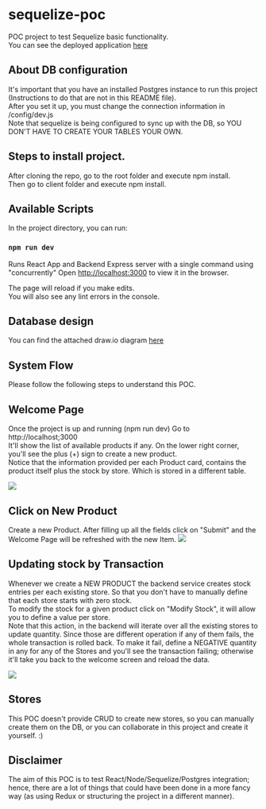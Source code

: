 # sequelize-poc
POC project to test Sequelize basic functionality.<br>
You can see the deployed application <a href="https://sequelize-poc.herokuapp.com/">here</a>

## About DB configuration
It's important that you have an installed Postgres instance to run this project (Instructions to do that are not in this README file).<br>
After you set it up, you must change the connection information in /config/dev.js<br>
Note that sequelize is being configured to sync up with the DB, so YOU DON'T HAVE TO CREATE YOUR TABLES YOUR OWN.

## Steps to install project.
After cloning the repo, go to the root folder and execute npm install.<br>
Then go to client folder and execute npm install.<br>

## Available Scripts

In the project directory, you can run:

### `npm run dev`

Runs React App and Backend Express server with a single command using "concurrently"
Open [http://localhost:3000](http://localhost:3000) to view it in the browser.

The page will reload if you make edits.<br>
You will also see any lint errors in the console.

## Database design
You can find the attached draw.io diagram <a href="https://drive.google.com/file/d/1B9LDw2P5IHVOSWs88rHBs1do45OBM1d7/view?usp=sharing"> here </a> <br>

## System Flow
Please follow the following steps to understand this POC.

## Welcome Page
Once the project is up and running (npm run dev) Go to http://localhost;3000 <br>
It'll show the list of available products if any. On the lower right corner, you'll see the plus (+) sign to create a new product. <br>
Notice that the information provided per each Product card, contains the product itself plus the stock by store. Which is stored in a different table.

<img src="https://drive.google.com/uc?export=view&id=1_bNfizIdHtBEVKw-pfrad4STNb65seUM">

## Click on New Product
Create a new Product. After filling up all the fields click on "Submit" and the Welcome Page will be refreshed with the new Item.
<img src="https://drive.google.com/uc?export=view&id=1aRftVByzT22xHKMnw12pQmHfO-vdKBvo">

## Updating stock by Transaction
Whenever we create a NEW PRODUCT the backend service creates stock entries per each existing store. So that you don't have to manually define that each store starts with zero stock.<br>
To modify the stock for a given product click on "Modify Stock", it will allow you to define a value per store.<br>
Note that this action, in the backend will iterate over all the existing stores to update quantity. Since those are different operation if any of them fails, the whole transaction is rolled back. To make it fail, define a NEGATIVE quantity in any for any of the Stores and you'll see the transaction failing; otherwise it'll take you back to the welcome screen and reload the data.

<img src="https://drive.google.com/uc?export=view&id=1S1wvPkIz_hDoBYT-25lhnTU3bEkWGSAT">

## Stores
This POC doesn't provide CRUD to create new stores, so you can manually create them on the DB, or you can collaborate in this project and create it yourself. :)

## Disclaimer
The aim of this POC is to test React/Node/Sequelize/Postgres integration; hence, there are a lot of things that could have been done in a more fancy way (as using Redux or structuring the project in a different manner).


